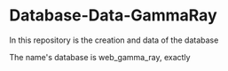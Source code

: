 # Database-Data-GammaRay
In this repository is the creation and data of the database

The name's database is web_gamma_ray, exactly

